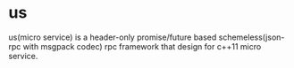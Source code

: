 # us

us(micro service) is a header-only promise/future based schemeless(json-rpc with msgpack codec) rpc framework that design for c++11 micro service.
